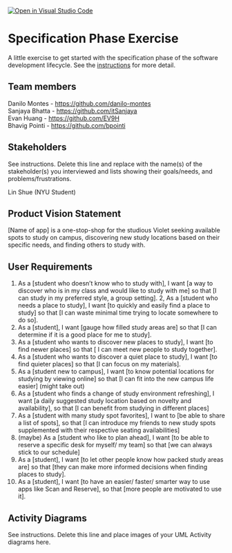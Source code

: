 [![Open in Visual Studio Code](https://classroom.github.com/assets/open-in-vscode-c66648af7eb3fe8bc4f294546bfd86ef473780cde1dea487d3c4ff354943c9ae.svg)](https://classroom.github.com/online_ide?assignment_repo_id=8553901&assignment_repo_type=AssignmentRepo)
# Specification Phase Exercise

A little exercise to get started with the specification phase of the software development lifecycle. See the [instructions](instructions.md) for more detail.

## Team members

Danilo Montes - https://github.com/danilo-montes \
Sanjaya Bhatta - https://github.com/itSanjaya \
Evan Huang - https://github.com/EV9H \
Bhavig Pointi - https://github.com/bpointi

## Stakeholders

See instructions. Delete this line and replace with the name(s) of the stakeholder(s) you interviewed and lists showing their goals/needs, and problems/frustrations.

Lin Shue (NYU Student)

## Product Vision Statement

[Name of app] is a one-stop-shop for the studious Violet seeking available spots to study on campus, discovering new study locations based on their specific needs, and finding others to study with.

## User Requirements

1. As a [student who doesn’t know who to study with], I want [a way to discover who is in my class and would like to study with me] so that [I can study in my preferred style, a group setting].
2, As a [student who needs a place to study], I want [to quickly and easily find a place to study] so that [I can waste minimal time trying to locate somewhere to do so].
3. As a [student], I want [gauge how filled study areas are] so that [I can determine if it is a good place for me to study].
4. As a [student who wants to discover new places to study], I want [to find newer places] so that [ I can meet new people to study together].
5. As a [student who wants to discover a quiet place to study], I want [to find quieter places] so that [I can focus on my materials].
6. As a [student new to campus], I want [to know potential locations for studying by viewing online] so that [I can fit into the new campus life easier]
(might take out) 
7. As a [student who finds a change of study environment refreshing], I want [a daily suggested study location based on novelty and availability], so that [I can benefit from studying in different places]
8. As a [student with many study spot favorites], I want to [be able to share a list of spots], so that [I can introduce my friends to new study spots supplemented with their respective seating availabilities]
9. (maybe) As a [student who like to plan ahead], I want [to be able to reserve a specific desk for myself/ my team] so that [we can always stick to our schedule]
10. As a [student], I want [to let other people know how packed study areas are] so that [they can make more informed decisions when finding places to study].
11. As a [student], I want [to have an easier/ faster/ smarter way to use apps like Scan and Reserve], so that [more people are motivated to use it].


## Activity Diagrams

See instructions. Delete this line and place images of your UML Activity diagrams here.
